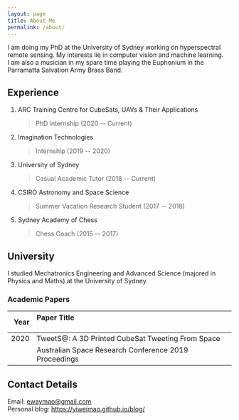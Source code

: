 ```yaml
---
layout: page
title: About Me
permalink: /about/
---
```



I am doing my PhD at the University of Sydney working on hyperspectral remote sensing. My interests lie in computer vision and machine learning. <br>
I am also a musician in my spare time playing the Euphonium in the Parramatta Salvation Army Brass Band.

## Experience
1. ARC Training Centre for CubeSats, UAVs & Their Applications<br>
    > PhD internship (2020 -- Current)
2. Imagination Technologies<br>
    > Internship (2019 -- 2020)
3. University of Sydney<br>
    > Casual Academic Tutor (2018 -- Current)
4. CSIRO Astronomy and Space Science<br>
    > Summer Vacation Research Student (2017 -- 2018)
5. Sydney Academy of Chess<br>
    > Chess Coach (2015 -- 2017)

## University
I studied Mechatronics Engineering and Advanced Science (majored in Physics and Maths) at the University of Sydney.


### Academic Papers


| Year | Paper Title &nbsp; &nbsp; &nbsp; &nbsp; &nbsp; &nbsp; &nbsp; &nbsp; &nbsp; &nbsp; &nbsp; &nbsp; &nbsp; &nbsp; &nbsp; &nbsp; &nbsp; &nbsp; &nbsp; &nbsp; &nbsp; &nbsp; &nbsp; &nbsp; &nbsp; &nbsp; &nbsp; &nbsp; &nbsp; &nbsp; &nbsp; &nbsp; &nbsp; &nbsp; &nbsp; &nbsp; &nbsp; &nbsp; &nbsp; &nbsp; &nbsp; &nbsp; &nbsp; &nbsp; &nbsp; &nbsp; &nbsp; &nbsp; &nbsp; &nbsp; &nbsp; &nbsp; &nbsp; &nbsp; |
| -: | :- |
| 2020 | TweetS@: A 3D Printed CubeSat Tweeting From Space |
|   | Australian Space Research Conference 2019 Proceedings |



## Contact Details
Email: <ewaymao@gmail.com><br>
Personal blog: <https://yiweimao.github.io/blog/>
